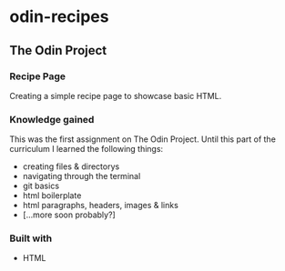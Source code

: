 # odin-recipes

## The Odin Project 

### Recipe Page
Creating a simple recipe page to showcase basic HTML.

### Knowledge gained
This was the first assignment on The Odin Project.
Until this part of the curriculum I learned the following things:

* creating files & directorys
* navigating through the terminal
* git basics
* html boilerplate
* html paragraphs, headers, images & links
* [...more soon probably?]

### Built with

* HTML